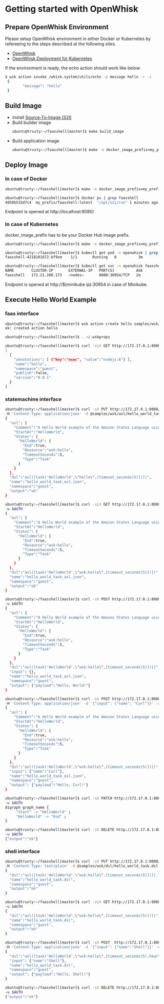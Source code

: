 # Getting started with OpenWhisk

## Prepare OpenWhisk Environment

Please setup OpenWhisk environment in either Docker or Kubernetes by
refereeing to the steps described at the following sites.

- [OpenWhisk](https://github.com/apache/incubator-openwhisk)
- [OpenWhisk Deployment for Kubernetes](https://github.com/apache/incubator-openwhisk-deploy-kube)

If the environment is ready, the echo action should work like below:
```sh
$ wsk action invoke /whisk.system/utils/echo -p message hello -r -i
 {
        "message": "hello"
 }
```

## Build Image

- Install [Source-To-Image (S2I)](https://github.com/openshift/source-to-image/releases)
- Build builder image
  ```sh
  ubuntu@trusty:~/faasshell[master]$ make build_image
  ```
- Build application image
  ```sh
  ubuntu@trusty:~/faasshell[master]$ make -e docker_image_prefix=my_prefix/ app_image
  ```

## Deploy Image

### In case of Docker
```sh
ubuntu@trusty:~/faasshell[master]$ make -e docker_image_prefix=my_prefix/ run

ubuntu@trusty:~/faasshell[master]$ docker ps | grep faasshell
4858b533d7c4  my_prefix/faasshell:latest  "/opt/s2i/run" 1 minutes ago  Up 9 minutes  0.0.0.0:8080->8080/tcp  suspicious_brown

```

Endpoint is opened at http://localhost:8080/

### In case of Kubernetes

docker_image_prefix has to be your Docker Hub image prefix.

```sh
ubuntu@trusty:~/faasshell[master]$ make -e docker_image_prefix=my_prefix/ deploy

ubuntu@trusty:~/faasshell[master]$ kubectl get pod -n openwhisk | grep faasshell
faasshell-4218281672-bf9xm    1/1       Running   0          3m

ubuntu@trusty:~/faasshell[master]$ kubectl get svc -n openwhisk faasshell
NAME        CLUSTER-IP       EXTERNAL-IP   PORT(S)          AGE
faasshell   172.21.208.173   <nodes>       8080:30954/TCP   2m
```

Endpoint is opened at http://$(minikube ip):30954 in case of Minikube.

## Execute Hello World Example

### faas interface

```sh
ubuntu@trusty:~/faasshell[master]$ wsk action create hello samples/wsk/actions/hello.js -i
ok: created action hello
```
```sh
ubuntu@trusty:~/faasshell[master]$ . ~/.wskprops
```
```sh
ubuntu@trusty:~/faasshell[master]$ curl -sLX GET http://172.17.0.1:8080/faas/ -u $AUTH
[
  {
    "annotations": [ {"key":"exec", "value":"nodejs:6"} ],
    "name":"hello",
    "namespace":"guest",
    "publish":false,
    "version":"0.0.1"
  }
]
```

### statemachine interface
```sh
ubuntu@trusty:~/faasshell[master]$ curl -sX PUT http://172.17.0.1:8080/statemachine/hello_world_task_asl.json \
-H 'Content-Type: application/json' -d @samples/wsk/asl/hello_world_task_asl.json -u $AUTH
{
  "asl": {
    "Comment":"A Hello World example of the Amazon States Language using an AWS Lambda function",
    "StartAt":"HelloWorld",
    "States": {
      "HelloWorld": {
        "End":true,
        "Resource":"wsk:hello",
        "TimeoutSeconds":5,
        "Type":"Task"
      }
    }
  },
  "dsl":"asl([task('HelloWorld',\"hello\",[timeout_seconds(5)])])",
  "name":"hello_world_task_asl.json",
  "namespace":"guest",
  "output":"ok"
}
```
```sh
ubuntu@trusty:~/faasshell[master]$ curl -sLX GET http://172.17.0.1:8080/statemachine/hello_world_task_asl.json \
-u $AUTH
{
  "asl": {
    "Comment":"A Hello World example of the Amazon States Language using an AWS Lambda function",
    "StartAt":"HelloWorld",
    "States": {
      "HelloWorld": {
        "End":true,
        "Resource":"wsk:hello",
        "TimeoutSeconds":5,
        "Type":"Task"
      }
    }
  },
  "dsl":"asl([task('HelloWorld',\"wsk:hello\",[timeout_seconds(5)])])",
  "name":"hello_world_task_asl.json",
  "namespace":"guest",
  "output":"ok"
}
```
```sh
ubuntu@trusty:~/faasshell[master]$ curl -sX POST http://172.17.0.1:8080/statemachine/hello_world_task_asl.json \
-u $AUTH
{
  "asl": {
    "Comment":"A Hello World example of the Amazon States Language using an AWS Lambda function",
    "StartAt":"HelloWorld",
    "States": {
      "HelloWorld": {
        "End":true,
        "Resource":"wsk:hello",
        "TimeoutSeconds":5,
        "Type":"Task"
      }
    }
  },
  "dsl":"asl([task('HelloWorld',\"wsk:hello\",[timeout_seconds(5)])])",
  "input": {},
  "name":"hello_world_task_asl.json",
  "namespace":"guest",
  "output": {"payload":"Hello, World!"}
}
```
```sh
ubuntu@trusty:~/faasshell[master]$ curl -sX POST http://172.17.0.1:8080/statemachine/hello_world_task_asl.json \
-H 'Content-Type: application/json' -d '{"input": {"name": "Curl"}}' -u $AUTH
{
  "asl": {
    "Comment":"A Hello World example of the Amazon States Language using an AWS Lambda function",
    "StartAt":"HelloWorld",
    "States": {
      "HelloWorld": {
        "End":true,
        "Resource":"wsk:hello",
        "TimeoutSeconds":5,
        "Type":"Task"
      }
    }
  },
  "dsl":"asl([task('HelloWorld',\"wsk:hello\",[timeout_seconds(5)])])",
  "input": {"name":"Curl"},
  "name":"hello_world_task_asl.json",
  "namespace":"guest",
  "output": {"payload":"Hello, Curl!"}
}
```
```sh
ubuntu@trusty:~/faasshell[master]$ curl -sX PATCH http://172.17.0.1:8080/statemachine/hello_world_task_asl.json \
-u $AUTH
digraph graph_name {
     "Start" -> "HelloWorld" ;
     "HelloWorld" -> "End" ;
}
```
```sh
ubuntu@trusty:~/faasshell[master]$ curl -sX DELETE http://172.17.0.1:8080/statemachine/hello_world_task_asl.json \
-u $AUTH
{"output":"ok"}

```

### shell interface
```sh
ubuntu@trusty:~/faasshell[master]$ curl -sX PUT http://172.17.0.1:8080/shell/hello_world_task.dsl \
-H 'Content-Type: text/plain' -d @samples/wsk/dsl/hello_world_task.dsl -u $AUTH
{
  "dsl":"asl([task('HelloWorld',\"wsk:hello\",[timeout_seconds(5)])]).",
  "name":"hello_world_task.dsl",
  "namespace":"guest",
  "output":"ok"
}
```
```sh
ubuntu@trusty:~/faasshell[master]$ curl -sLX GET http://172.17.0.1:8080/shell/hello_world_task.dsl \
-u $AUTH
{
  "dsl":"asl([task('HelloWorld',\"wsk:hello\",[timeout_seconds(5)])])",
  "name":"hello_world_task.dsl",
  "namespace":"guest",
  "output":"ok"
}
```
```sh
ubuntu@trusty:~/faasshell[master]$ curl -sX POST  http://172.17.0.1:8080/shell/hello_world_task.dsl \
-H 'Content-Type: application/json' -d '{"input": {"name":"Shell"}}' -u $AUTH
{
  "dsl":"asl([task('HelloWorld',\"wsk:hello\",[timeout_seconds(5),heartbeat_seconds(10)])]).",
  "input": {"name":"Shell"},
  "name":"hello_world_task.dsl",
  "namespace":"guest",
  "output": {"payload":"Hello, Shell!"}
}
```
```sh
ubuntu@trusty:~/faasshell[master]$ curl -sX DELETE http://172.17.0.1:8080/shell/hello_world_task.dsl \
-u $AUTH
{"output":"ok"}
```
